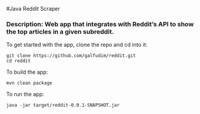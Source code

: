 #Java Reddit Scraper
### Description: Web app that integrates with Reddit’s API to show the top articles in a given subreddit.
To get started with the app, clone the repo and cd into it:
```
git clone https://github.com/galfudim/reddit.git
cd reddit
```
To build the app:
```
mvn clean package
```
To run the app:
```
java -jar target/reddit-0.0.1-SNAPSHOT.jar 
```
